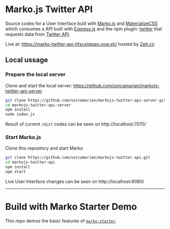 # Marko.js Twitter API
Source codes for a User Interface built with [Marko.js](https://markojs.com/) and [MaterializeCSS](http://materializecss.com/) which consumes a API built with [Express.js](http://expressjs.com/) and the npm plugin: [twitter](https://www.npmjs.com/package/twitter) that requests data from [Twitter API](https://developer.twitter.com/en/docs/api-reference-index).

Live at: https://marko-twitter-api-hfxcxjqpwo.now.sh/ hosted by [Zeit.co](https://zeit.co/)

## Local ussage

### Prepare the local server
Clone and start the local server: https://github.com/sorcamarian/markojs-twitter-api-server
```bash
git clone https://github.com/sorcamarian/markojs-twitter-api-server.git
cd markojs-twitter-api-server
npm install
node index.js
```
Result of current `/dist` codes can be seen on http://localhost:7070/

### Start Marko.js
Clone this repository and start Marko
```bash
git clone https://github.com/sorcamarian/markojs-twitter-api.git
cd markojs-twitter-api
npm install
npm start
```

Live User Interface changes can be seen on http://localhost:8080/


---

# Build with Marko Starter Demo
This repo demos the basic features of [`marko-starter`](https://github.com/marko-js/marko-starter).

